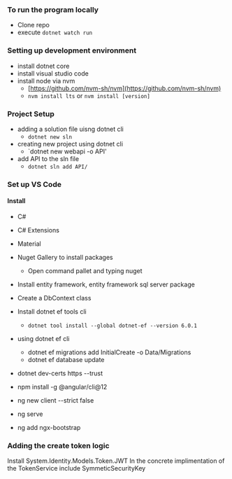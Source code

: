 ### To run the program locally
* Clone repo
* execute `dotnet watch run`

### Setting up development environment
* install dotnet core
* install visual studio code
* install node via nvm 
    - [https://github.com/nvm-sh/nvm](https://github.com/nvm-sh/nvm)
    - `nvm install lts` or `nvm install [version]`

### Project Setup
* adding a solution file uisng dotnet cli
    - `dotnet new sln`
* creating new project using dotnet cli
    -  `dotnet new webapi -o API'
* add API to the sln file
    - `dotnet sln add API/`

### Set up VS Code
#### Install
* C#
* C# Extensions
* Material 
* Nuget Gallery to install packages
    - Open command pallet and  typing nuget

* Install entity framework, entity framework sql server package
* Create a DbContext class
* Install dotnet ef tools cli
    - `dotnet tool install --global dotnet-ef --version 6.0.1`
* using dotnet ef cli
    * dotnet ef migrations add InitialCreate -o Data/Migrations
    * dotnet ef database update

* dotnet dev-certs https --trust
* npm install -g @angular/cli@12
* ng new client --strict false
* ng serve
* ng add ngx-bootstrap

### Adding the create token logic
Install System.Identity.Models.Token.JWT
In the concrete implimentation of the TokenService include SymmeticSecurityKey 